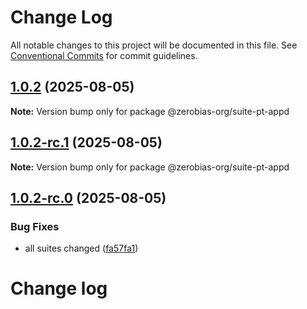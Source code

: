 # Change Log

All notable changes to this project will be documented in this file.
See [Conventional Commits](https://conventionalcommits.org) for commit guidelines.

## [1.0.2](https://github.com/zerobias-org/suite/compare/@zerobias-org/suite-pt-appd@1.0.2-rc.1...@zerobias-org/suite-pt-appd@1.0.2) (2025-08-05)

**Note:** Version bump only for package @zerobias-org/suite-pt-appd





## [1.0.2-rc.1](https://github.com/zerobias-org/suite/compare/@zerobias-org/suite-pt-appd@1.0.2-rc.0...@zerobias-org/suite-pt-appd@1.0.2-rc.1) (2025-08-05)

**Note:** Version bump only for package @zerobias-org/suite-pt-appd





## [1.0.2-rc.0](https://github.com/zerobias-org/suite/compare/@zerobias-org/suite-pt-appd@1.0.1...@zerobias-org/suite-pt-appd@1.0.2-rc.0) (2025-08-05)


### Bug Fixes

* all suites changed ([fa57fa1](https://github.com/zerobias-org/suite/commit/fa57fa1af7628003297df46b2d7740fe95bd2666))





# Change log
